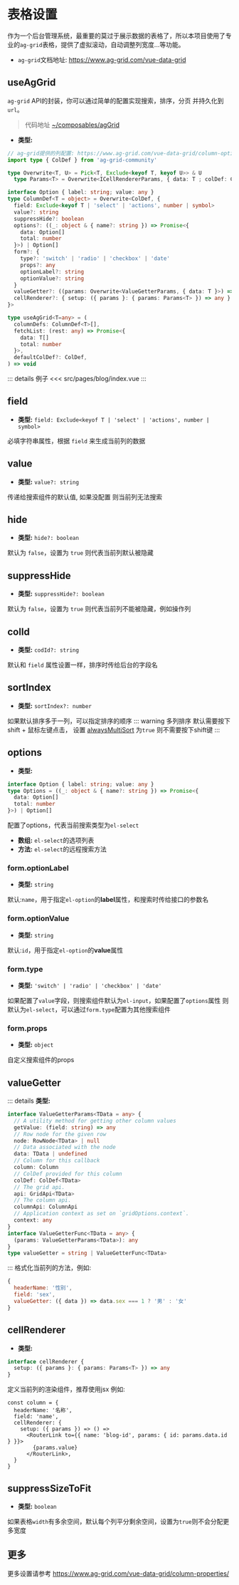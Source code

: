 # 表格设置
作为一个后台管理系统，最重要的莫过于展示数据的表格了，所以本项目使用了专业的`ag-grid`表格，提供了虚拟滚动，自动调整列宽度...等功能。
- `ag-grid`文档地址: https://www.ag-grid.com/vue-data-grid

## useAgGrid
`ag-grid` API的封装，你可以通过简单的配置实现搜索，排序，分页 并持久化到 `url`。
> 代码地址 [~/composables/agGrid](https://github.com/zhiyuanzmj/vitesse-element-admin/blob/main/src/composables/agGrid.ts)
- **类型:**
``` ts
// ag-grid提供的列配置: https://www.ag-grid.com/vue-data-grid/column-options
import type { ColDef } from 'ag-grid-community'

type Overwrite<T, U> = Pick<T, Exclude<keyof T, keyof U>> & U
  type Params<T> = Overwrite<ICellRendererParams, { data: T ; colDef: ColDef }>

interface Option { label: string; value: any }
type ColumnDef<T = object> = Overwrite<ColDef, {
  field: Exclude<keyof T | 'select' | 'actions', number | symbol>
  value?: string
  suppressHide?: boolean
  options?: ((_: object & { name?: string }) => Promise<{
    data: Option[]
    total: number
  }>) | Option[]
  form?: {
    type?: 'switch' | 'radio' | 'checkbox' | 'date'
    props?: any
    optionLabel?: string
    optionValue?: string
  }
  valueGetter?: ((params: Overwrite<ValueGetterParams, { data: T }>) => any) | string
  cellRenderer?: { setup: ({ params }: { params: Params<T> }) => any }
}>

type useAgGrid<T=any> = (
  columnDefs: ColumnDef<T>[],
  fetchList: (rest: any) => Promise<{
    data: T[]
    total: number
  }>,
  defaultColDef?: ColDef,
) => void
```

::: details 例子
<<< src/pages/blog/index.vue
:::

## field
- **类型:** `field: Exclude<keyof T | 'select' | 'actions', number | symbol>`

必填字符串属性，根据 `field` 来生成当前列的数据

## value
- **类型:** `value?: string`

传递给搜索组件的默认值, 如果没配置 则当前列无法搜索

## hide
- **类型:** `hide?: boolean`

默认为 `false`，设置为 `true` 则代表当前列默认被隐藏


## suppressHide
- **类型:** `suppressHide?: boolean`

默认为 `false`，设置为 `true` 则代表当前列不能被隐藏，例如操作列

## colId
- **类型:** `codId?: string`

默认和 `field` 属性设置一样，排序时传给后台的字段名

## sortIndex
- **类型:** `sortIndex?: number`

如果默认排序多于一列，可以指定排序的顺序
::: warning 多列排序
 默认需要按下shift + 鼠标左键点击，
设置 [alwaysMultiSort](https://www.ag-grid.com/vue-data-grid/grid-options/#reference-sort-alwaysMultiSort) 为`true` 则不需要按下shift键
:::

## options
- **类型:**
```ts
interface Option { label: string; value: any }
type Options = ((_: object & { name?: string }) => Promise<{
  data: Option[]
  total: number
}>) | Option[]
```
配置了options，代表当前搜索类型为`el-select`
- **数组:** `el-select`的选项列表 
- **方法:** `el-select`的远程搜索方法

### form.optionLabel
- **类型:** `string`

默认:`name`，用于指定`el-option`的**label**属性，和搜索时传给接口的参数名
### form.optionValue
- **类型:** `string`

默认:`id`，用于指定`el-option`的**value**属性

### form.type
- **类型:** `'switch' | 'radio' | 'checkbox' | 'date'`

如果配置了`value`字段，则搜索组件默认为`el-input`，如果配置了`options`属性 则默认为`el-select`，可以通过`form.type`配置为其他搜索组件

### form.props
- **类型:** `object`

自定义搜索组件的props

## valueGetter
::: details **类型:**
```ts
interface ValueGetterParams<TData = any> {
  // A utility method for getting other column values
  getValue: (field: string) => any
  // Row node for the given row
  node: RowNode<TData> | null
  // Data associated with the node
  data: TData | undefined
  // Column for this callback
  column: Column
  // ColDef provided for this column
  colDef: ColDef<TData>
  // The grid api.
  api: GridApi<TData>
  // The column api.
  columnApi: ColumnApi
  // Application context as set on `gridOptions.context`.
  context: any
}
interface ValueGetterFunc<TData = any> {
  (params: ValueGetterParams<TData>): any
}
type valueGetter = string | ValueGetterFunc<TData>
```
:::
格式化当前列的方法，例如:
``` js
{ 
  headerName: '性别', 
  field: 'sex', 
  valueGetter: ({ data }) => data.sex === 1 ? '男' : '女' 
}
```

## cellRenderer
- **类型:**
``` ts
interface cellRenderer {
  setup: ({ params }: { params: Params<T> }) => any
}
```
定义当前列的渲染组件，推荐使用jsx 例如:
``` tsx
const column = {
  headerName: '名称',
  field: 'name',
  cellRenderer: {
    setup: ({ params }) => () =>
      <RouterLink to={{ name: 'blog-id', params: { id: params.data.id } }}>
        {params.value}
      </RouterLink>,
  }
}
```

## suppressSizeToFit
- **类型:** `boolean`

如果表格`width`有多余空间，默认每个列平分剩余空间，设置为`true`则不会分配更多宽度


## 更多
更多设置请参考 https://www.ag-grid.com/vue-data-grid/column-properties/

